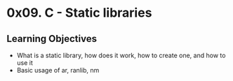 # 0x09. C - Static libraries

## Learning Objectives

* What is a static library, how does it work, how to create one, and how to use it
* Basic usage of ar, ranlib, nm 
